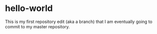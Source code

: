 # hello-world

This is my first repository edit (aka a branch) that I am eventually going to commit to my master repository. 
